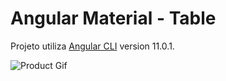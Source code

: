 # Angular Material - Table

Projeto utiliza [Angular CLI](https://github.com/angular/angular-cli) version 11.0.1.

![Product Gif](https://github.com/DiegoDamascenoPego/angular_table_material//mat-table-example.gif)



